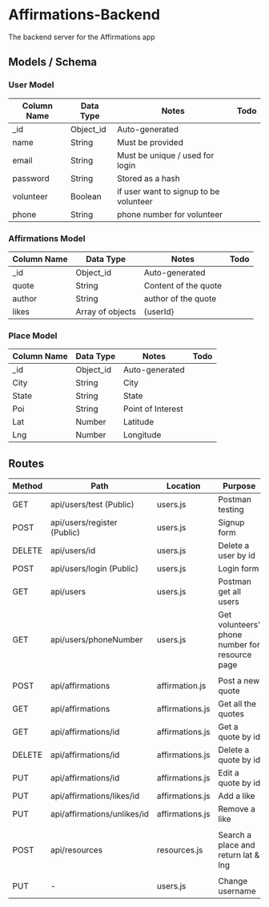 # Affirmations-Backend
The backend server for the Affirmations app

## Models / Schema

### User Model

| Column Name | Data Type | Notes | Todo |
| --------------- | ------------- | ------------------------------ | --- |
| _id | Object_id | Auto-generated |
| name | String | Must be provided |
| email | String | Must be unique / used for login |
| password | String | Stored as a hash |
| volunteer | Boolean | if user want to signup to be volunteer |
| phone | String | phone number for volunteer |

### Affirmations Model 

| Column Name | Data Type | Notes | Todo |
| --------------- | ------------- | ------------------------------ | ------- |
| _id | Object_id | Auto-generated |
| quote | String | Content of the quote | 
| author | String | author of the quote | 
| likes | Array of objects | {userId} |

### Place Model

| Column Name | Data Type | Notes | Todo |
| --------------- | ------------- | ------------------------------ | ------- |
| _id | Object_id | Auto-generated |
| City | String | City |
| State | String | State |
| Poi | String | Point of Interest |
| Lat | Number | Latitude |
| Lng | Number | Longitude |

## Routes

| Method | Path | Location | Purpose | Todo |
| ------ | ---------------- | -------------- | ------------------- | -------- |
| GET | api/users/test (Public) | users.js | Postman testing | 🦠
| POST | api/users/register (Public) | users.js | Signup form | 
| DELETE | api/users/id | users.js | Delete a user by id | 🦠
| POST | api/users/login (Public) | users.js | Login form |
| GET | api/users | users.js | Postman get all users | 🦠
| GET | api/users/phoneNumber | users.js | Get volunteers' phone number for resource page 
|   |   |   |   |
| POST | api/affirmations | affirmation.js | Post a new quote |
| GET | api/affirmations | affirmations.js | Get all the quotes |
| GET | api/affirmations/id | affirmations.js | Get a quote by id | 🦠
| DELETE | api/affirmations/id | affirmations.js | Delete a quote by id | 🦠
| PUT | api/affirmations/id | affirmations.js | Edit a quote by id | 🦠
| PUT | api/affirmations/likes/id | affirmations.js | Add a like |
| PUT | api/affirmations/unlikes/id | affirmations.js | Remove a like |
|   |   |   |   |
| POST | api/resources | resources.js | Search a place and return lat & lng |
|   |   |   |   |
| PUT | - | users.js | Change username | 📍

